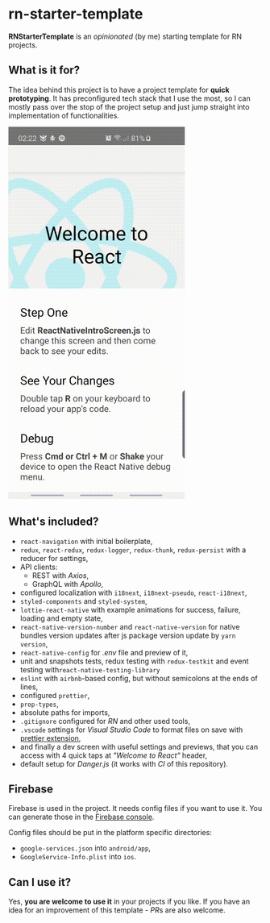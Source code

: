 # rn-starter-template

**RNStarterTemplate** is an *opinionated* (by me) starting template for RN projects.


## What is it for?
The idea behind this project is to have a project template for **quick prototyping**.
It has preconfigured tech stack that I use the most, so I can mostly pass over the stop of the project setup and just jump straight into implementation of functionalities.

![Demo](./readme/demo.gif 'Demo presenting the template')


## What's included?

- `react-navigation` with initial boilerplate,
- `redux`, `react-redux`, `redux-logger`, `redux-thunk`, `redux-persist` with a reducer for settings,
- API clients:
  - REST with *Axios*,
  - GraphQL with *Apollo*,
- configured localization with `i18next`, `i18next-pseudo`, `react-i18next`,
- `styled-components` and `styled-system`,
- `lottie-react-native` with example animations for success, failure, loading and empty state,
- `react-native-version-number` and `react-native-version` for native bundles version updates after js package version update by `yarn version`,
- `react-native-config` for *.env* file and preview of it,
- unit and snapshots tests, redux testing with `redux-testkit` and event testing with`react-native-testing-library`
- `eslint` with `airbnb`-based config, but without semicolons at the ends of lines,
- configured `prettier`,
- `prop-types`,
- absolute paths for imports,
- `.gitignore` configured for *RN* and other used tools,
- `.vscode` settings for *Visual Studio Code* to format files on save with [prettier extension](https://marketplace.visualstudio.com/items?itemName=esbenp.prettier-vscode),
- and finally a dev screen with useful settings and previews, that you can access with 4 quick taps at *"Welcome to React"* header,
- default setup for *Danger.js* (it works with *CI* of this repository).

## Firebase

Firebase is used in the project. It needs config files if you want to use it. You can generate those in the [Firebase console](https://firebase.google.com/).

Config files should be put in the platform specific directories:

- `google-services.json` into `android/app`,
- `GoogleService-Info.plist` into `ios`.

## Can I use it?

Yes, **you are welcome to use it** in your projects if you like.
If you have an idea for an improvement of this template - *PR*s are also welcome.
